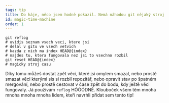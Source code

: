 ```yaml
---
tags: tip
title: Do háje, něco jsem hodně pokazil. Nemá náhodou git nějaký stroj času?!?
id: magic-time-machine
order: 1
---
```


```git
git reflog
# uvidis seznam vsech veci, ktere jsi
# delal v gitu ve vsech vetvich
# kazda z nich ma index HEAD@{index}
# najdes tu, ktera fungovala nez jsi to vsechno rozbil 
git reset HEAD@{index}
# magicky stroj casu
```

Díky tomu můžeš dostat zpět věci, které jsi omylem smazal, nebo prostě smazat věci kterými sis si rozbil repozitář, nebo opravit stav po špatném mergování, nebo prostě cestovat v čase zpět do bodu, kdy ještě věci fungovaly. Já používám `reflog` HÓÓÓDNĚ. Klouboček všem těm mnoha mnoha mnoha mnoha lidem, kteří navrhli přidat sem tento tip!